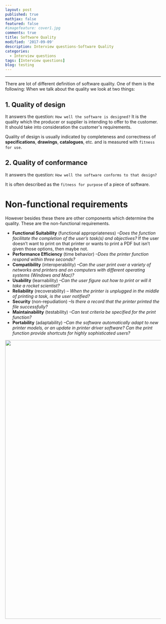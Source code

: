 ```yaml
---
layout: post
published: true
mathjax: false
featured: false
#imagefeature: cover1.jpg
comments: true
title: Software Quality
modified: '2017-09-09'
description: Interview questions-Software Quality
categories:
  - Interview questions
tags: [Interview questions]
blog: testing
---
```

---


There are lot of different definition of software quality. One of them is the following:
When we talk about the quality we look at two things:

## 1. Quality of design
It answers the question: `How well the software is designed?`
It is the quality which the producer or supplier is intending to offer to the customer.
It should take into consideration the customer's requirements.

Quality of design is usually indicated by completeness and correctness of 
**specifications**, **drawings**, **catalogues**, etc. and is measured with `fitness for use`.

## 2. Quality of conformance
It answers the question: `How well the software conforms to that design?`

It is often described as the `fitness for purpose` of a piece of software.

# Non-functional requirements

However besides these there are other components which determine the quality. These are the non-functional requirements.

- **Functional Suitability** (functional appropriateness) 
*–Does the function facilitate the completion of the user’s task(s) and objectives?*
If the user doesn’t want to print on that printer or wants to print a PDF but isn’t given those options, then maybe not.
- **Performance Efficiency** (time behavior)
*–Does the printer function respond within three seconds?*
- **Compatibility** (interoperability) 
*–Can the user print over a variety of networks and printers and on computers with different operating systems (Windows and Mac)?*
- **Usability** (learnability) 
*–Can the user figure out how to print or will it take a rocket scientist?*
- **Reliability** (recoverability) 
*– When the printer is unplugged in the middle of printing a task, is the user notified?*
- **Security** (non-repudiation) 
*–Is there a record that the printer printed the file successfully?*
- **Maintainability** (testability) 
*–Can test criteria be specified for the print function?*
- **Portability** (adaptability) 
*–Can the software automatically adapt to new printer models, or an update in printer driver software? Can the print function provide shortcuts for highly sophisticated users?*
<img src="{{site.url}}/images/interview/softwareproductquality.jpg" width="900" />

